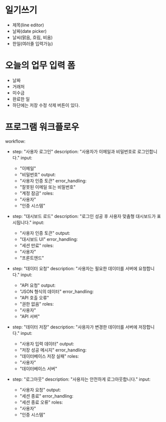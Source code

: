 # 일기쓰기
- 제목(line editor)
- 날짜(date picker)
- 날씨(맑음, 흐림, 비옴)
- 한일(여러줄 입력가능)

# 오늘의 업무 입력 폼
- 날짜
- 거래처
- 미수금
- 완료한 일
- 하단에는 저장 수정 삭제 버튼이 있다.

# 프로그램 워크플로우
workflow:
  - step: "사용자 로그인"
    description: "사용자가 이메일과 비밀번호로 로그인합니다."
    input: 
      - "이메일"
      - "비밀번호"
    output: 
      - "사용자 인증 토큰"
    error_handling:
      - "잘못된 이메일 또는 비밀번호"
      - "계정 잠금"
    roles:
      - "사용자"
      - "인증 시스템"

  - step: "대시보드 로드"
    description: "로그인 성공 후 사용자 맞춤형 대시보드가 표시됩니다."
    input:
      - "사용자 인증 토큰"
    output:
      - "대시보드 UI"
    error_handling:
      - "세션 만료"
    roles:
      - "사용자"
      - "프론트엔드"

  - step: "데이터 요청"
    description: "사용자는 필요한 데이터를 서버에 요청합니다."
    input:
      - "API 요청"
    output:
      - "JSON 형식의 데이터"
    error_handling:
      - "API 호출 오류"
      - "권한 없음"
    roles:
      - "사용자"
      - "API 서버"

  - step: "데이터 저장"
    description: "사용자가 변경한 데이터를 서버에 저장합니다."
    input:
      - "사용자 입력 데이터"
    output:
      - "저장 성공 메시지"
    error_handling:
      - "데이터베이스 저장 실패"
    roles:
      - "사용자"
      - "데이터베이스 서버"

  - step: "로그아웃"
    description: "사용자는 안전하게 로그아웃합니다."
    input: 
      - "사용자 요청"
    output:
      - "세션 종료"
    error_handling:
      - "세션 종료 오류"
    roles:
      - "사용자"
      - "인증 시스템"